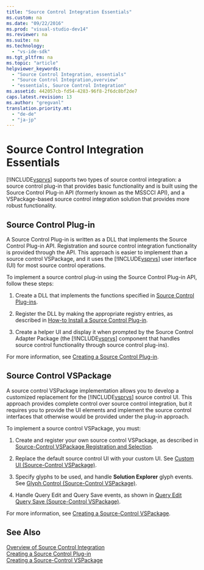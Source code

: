 ```yaml
---
title: "Source Control Integration Essentials"
ms.custom: na
ms.date: "09/22/2016"
ms.prod: "visual-studio-dev14"
ms.reviewer: na
ms.suite: na
ms.technology: 
  - "vs-ide-sdk"
ms.tgt_pltfrm: na
ms.topic: "article"
helpviewer_keywords: 
  - "Source Control Integration, essentials"
  - "Source Control Integration,overview"
  - "essentials, Source Control Integration"
ms.assetid: 442057cb-fd54-4283-96f8-2f6dc8bf2de7
caps.latest.revision: 13
ms.author: "gregvanl"
translation.priority.mt: 
  - "de-de"
  - "ja-jp"
---
```

# Source Control Integration Essentials
[!INCLUDE[vsprvs](../VS_csharp/includes/vsprvs_md.md)] supports two types of source control integration: a source control plug-in that provides basic functionality and is built using the Source Control Plug-in API (formerly known as the MSSCCI API), and a VSPackage-based source control integration solution that provides more robust functionality.  
  
## Source Control Plug-in  
 A Source Control Plug-in is written as a DLL that implements the Source Control Plug-in API. Registration and source control integration functionality is provided through the API. This approach is easier to implement than a source control VSPackage, and it uses the [!INCLUDE[vsprvs](../VS_csharp/includes/vsprvs_md.md)] user interface (UI) for most source control operations.  
  
 To implement a source control plug-in using the Source Control Plug-in API, follow these steps:  
  
1.  Create a DLL that implements the functions specified in [Source Control Plug-ins](../VS_csharp/source-control-plug-ins.md).  
  
2.  Register the DLL by making the appropriate registry entries, as described in [How-to Install a Source Control Plug-in](../VS_csharp/how-to--install-a-source-control-plug-in.md).  
  
3.  Create a helper UI and display it when prompted by the Source Control Adapter Package (the [!INCLUDE[vsprvs](../VS_csharp/includes/vsprvs_md.md)] component that handles source control functionality through source control plug-ins).  
  
 For more information, see [Creating a Source Control Plug-in](../VS_csharp/creating-a-source-control-plug-in.md).  
  
## Source Control VSPackage  
 A source control VSPackage implementation allows you to develop a customized replacement for the [!INCLUDE[vsprvs](../VS_csharp/includes/vsprvs_md.md)] source control UI. This approach provides complete control over source control integration, but it requires you to provide the UI elements and implement the source control interfaces that otherwise would be provided under the plug-in approach.  
  
 To implement a source control VSPackage, you must:  
  
1.  Create and register your own source control VSPackage, as described in [Source-Control VSPackage Registration and Selection](../VS_csharp/registration-and-selection--source-control-vspackage-.md).  
  
2.  Replace the default source control UI with your custom UI. See [Custom UI (Source-Control VSPackage)](../VS_csharp/custom-user-interface--source-control-vspackage-.md).  
  
3.  Specify glyphs to be used, and handle **Solution Explorer** glyph events. See [Glyph Control (Source-Control VSPackage)](../VS_csharp/glyph-control--source-control-vspackage-.md).  
  
4.  Handle Query Edit and Query Save events, as shown in [Query Edit Query Save (Source-Control VSPackage)](../VS_csharp/query-edit-query-save--source-control-vspackage-.md).  
  
 For more information, see [Creating a Source-Control VSPackage](../VS_csharp/creating-a-source-control-vspackage.md).  
  
## See Also  
 [Overview of Source Control Integration](../VS_csharp/source-control-integration-overview.md)   
 [Creating a Source Control Plug-in](../VS_csharp/creating-a-source-control-plug-in.md)   
 [Creating a Source-Control VSPackage](../VS_csharp/creating-a-source-control-vspackage.md)